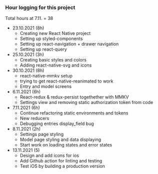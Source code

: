 ### Hour logging for this project

Total hours at 7.11. = 38

- 23.10.2021 (8h)
  - Creating new React Native project
  - Setting up styled-components
  - Setting up react-navigation + drawer navigation
  - Setting up react-query
- 25.10.2021 (3h)
  - Creating basic styles and colors
  - Adding react-native-svg and icons
- 30.10.2021 (8h)
  - react-native-mmkv setup
  - trying to get react-native-reanimated to work
  - Entry and model screens
- 6.11.2021 (6h)
  - React-redux & redux-persist togethether with MMKV
  - Settings view and removing static authorization token from code
- 7.11.2021 (6h)
  - Continue refactoring static environments and tokens
  - New reducers
  - Debugging entries display_field bug
- 8.11.2021 (2h)
  - Settings page styling
  - Model page styling and data displaying
  - Start work on loading states and error states
- 13.11.2021 (5)
  - Design and add icons for ios
  - Add Github action for linting and testing
  - Test iOS by building a production version
